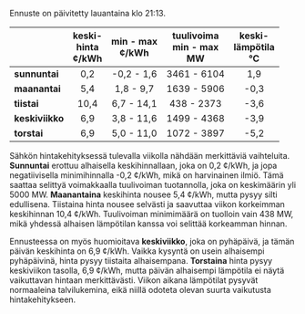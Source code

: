 Ennuste on päivitetty lauantaina klo 21:13.

|            | keski-<br>hinta<br>¢/kWh | min - max<br>¢/kWh | tuulivoima<br>min - max<br>MW | keski-<br>lämpötila<br>°C |
|:-----------|:----------------:|:----------------:|:-------------:|:-------------:|
| **sunnuntai** | 0,2            | -0,2 - 1,6       | 3461 - 6104   | 1,9           |
| **maanantai** | 5,4            | 1,8 - 9,7        | 1639 - 5906   | -0,3          |
| **tiistai**   | 10,4           | 6,7 - 14,1       | 438 - 2373    | -3,6          |
| **keskiviikko** | 6,9            | 3,8 - 11,6       | 1499 - 4368   | -3,9          |
| **torstai**   | 6,9            | 5,0 - 11,0       | 1072 - 3897   | -5,2          |

Sähkön hintakehityksessä tulevalla viikolla nähdään merkittäviä vaihteluita. **Sunnuntai** erottuu alhaisella keskihinnallaan, joka on 0,2 ¢/kWh, ja jopa negatiivisella minimihinnalla -0,2 ¢/kWh, mikä on harvinainen ilmiö. Tämä saattaa selittyä voimakkaalla tuulivoiman tuotannolla, joka on keskimäärin yli 5000 MW. **Maanantaina** keskihinta nousee 5,4 ¢/kWh, mutta pysyy silti edullisena. Tiistaina hinta nousee selvästi ja saavuttaa viikon korkeimman keskihinnan 10,4 ¢/kWh. Tuulivoiman minimimäärä on tuolloin vain 438 MW, mikä yhdessä alhaisen lämpötilan kanssa voi selittää korkeamman hinnan.

Ennusteessa on myös huomioitava **keskiviikko**, joka on pyhäpäivä, ja tämän päivän keskihinta on 6,9 ¢/kWh. Vaikka kysyntä on usein alhaisempi pyhäpäivinä, hinta pysyy tiistaita alhaisempana. **Torstaina** hinta pysyy keskiviikon tasolla, 6,9 ¢/kWh, mutta päivän alhaisempi lämpötila ei näytä vaikuttavan hintaan merkittävästi. Viikon aikana lämpötilat pysyvät normaaleina talvilukemina, eikä niillä odoteta olevan suurta vaikutusta hintakehitykseen.